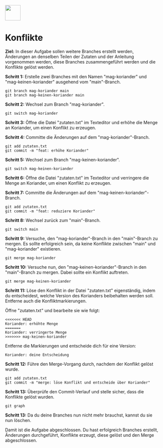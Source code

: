 <img src="Techstarter.svg" style="height: 50px; width: auto">

# Konflikte

**Ziel:** In dieser Aufgabe sollen weitere Branches erstellt werden, Änderungen an denselben Teilen der Zutaten und der Anleitung vorgenommen werden, diese Branches zusammengeführt werden und die Konflikte gelöst werden.

**Schritt 1:** Erstelle zwei Branches mit den Namen "mag-koriander" und "mag-keinen-koriander" ausgehend vom "main"-Branch.

```shell
git branch mag-koriander main
git branch mag-keinen-koriander main
```

**Schritt 2:** Wechsel zum Branch "mag-koriander".

```shell
git switch mag-koriander
```

**Schritt 3:** Öffne die Datei "zutaten.txt" im Texteditor und erhöhe die Menge an Koriander, um einen Konflikt zu erzeugen.

**Schritt 4:** Committe die Änderungen auf dem "mag-koriander"-Branch.

```shell
git add zutaten.txt
git commit -m "feat: erhöhe Koriander"
```

**Schritt 5:** Wechsel zum Branch "mag-keinen-koriander".

```shell
git switch mag-keinen-koriander
```

**Schritt 6:** Öffne die Datei "zutaten.txt" im Texteditor und verringere die Menge an Koriander, um einen Konflikt zu erzeugen.

**Schritt 7:** Committe die Änderungen auf dem "mag-keinen-koriander"-Branch.

```shell
git add zutaten.txt
git commit -m "feat: reduziere Koriander"
```

**Schritt 8:** Wechsel zurück zum "main"-Branch.

```shell
git switch main
```

**Schritt 9:** Versuche, den "mag-koriander"-Branch in den "main"-Branch zu mergen. Es sollte erfolgreich sein, da keine Konflikte zwischen "main" und "mag-koriander" existieren.

```shell
git merge mag-koriander
```

**Schritt 10:** Versuche nun, den "mag-keinen-koriander"-Branch in den "main"-Branch zu mergen. Dabei sollte ein Konflikt auftreten.

```shell
git merge mag-keinen-koriander
```

**Schritt 11:** Löse den Konflikt in der Datei "zutaten.txt" eigenständig, indem du entscheidest, welche Version des Korianders beibehalten werden soll. Entferne auch die Konfliktmarkierungen.

Öffne "zutaten.txt" und bearbeite sie wie folgt:

```plaintext
<<<<<<< HEAD
Koriander: erhöhte Menge
=======
Koriander: verringerte Menge
>>>>>>> mag-keinen-koriander

```

Entferne die Markierungen und entscheide dich für eine Version:

```plaintext
Koriander: deine Entscheidung
```

**Schritt 12:** Führe den Merge-Vorgang durch, nachdem der Konflikt gelöst wurde.

```shell
git add zutaten.txt
git commit -m "merge: löse Konflikt und entscheide über Koriander"
```

**Schritt 13:** Überprüfe den Commit-Verlauf und stelle sicher, dass die Konflikte gelöst wurden.

```shell
git graph
```

**Schritt 13:** Da du deine Branches nun nicht mehr brauchst, kannst du sie nun löschen.

Damit ist die Aufgabe abgeschlossen. Du hast erfolgreich Branches erstellt, Änderungen durchgeführt, Konflikte erzeugt, diese gelöst und den Merge abgeschlossen.